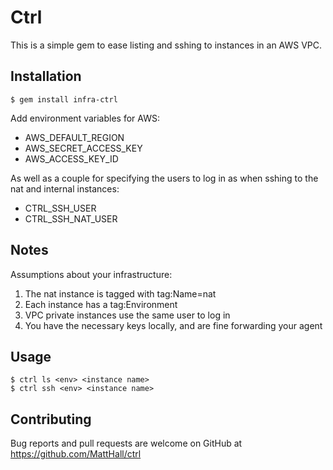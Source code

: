 # Ctrl

This is a simple gem to ease listing and sshing to instances in an AWS VPC.

## Installation

    $ gem install infra-ctrl

Add environment variables for AWS:

* AWS_DEFAULT_REGION
* AWS_SECRET_ACCESS_KEY
* AWS_ACCESS_KEY_ID

As well as a couple for specifying the users to log in as when sshing to the nat and internal instances:

* CTRL_SSH_USER
* CTRL_SSH_NAT_USER

## Notes

Assumptions about your infrastructure:

1. The nat instance is tagged with tag:Name=nat
2. Each instance has a tag:Environment
3. VPC private instances use the same user to log in
4. You have the necessary keys locally, and are fine forwarding your agent

## Usage

    $ ctrl ls <env> <instance name>
    $ ctrl ssh <env> <instance name>

## Contributing

Bug reports and pull requests are welcome on GitHub at https://github.com/MattHall/ctrl
